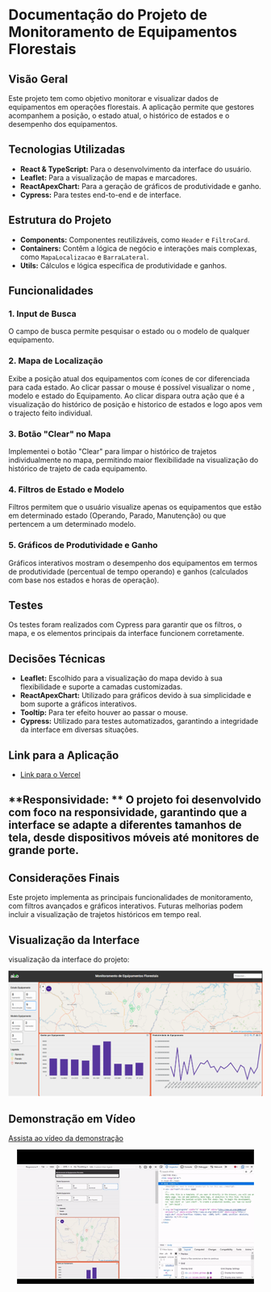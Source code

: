 # Documentação do Projeto de Monitoramento de Equipamentos Florestais

## Visão Geral
Este projeto tem como objetivo monitorar e visualizar dados de equipamentos em operações florestais. A aplicação permite que gestores acompanhem a posição, o estado atual, o histórico de estados e o desempenho dos equipamentos.

## Tecnologias Utilizadas
- **React & TypeScript:** Para o desenvolvimento da interface do usuário.
- **Leaflet:** Para a visualização de mapas e marcadores.
- **ReactApexChart:** Para a geração de gráficos de produtividade e ganho.
- **Cypress:** Para testes end-to-end e de interface.

## Estrutura do Projeto
- **Components:** Componentes reutilizáveis, como `Header` e `FiltroCard`.
- **Containers:** Contêm a lógica de negócio e interações mais complexas, como `MapaLocalizacao` e `BarraLateral`.
- **Utils:** Cálculos e lógica específica de produtividade e ganhos.

## Funcionalidades

### 1. Input de Busca
O campo de busca permite pesquisar o estado ou o modelo de qualquer equipamento.

### 2. Mapa de Localização
Exibe a posição atual dos equipamentos com ícones de cor diferenciada para cada estado. Ao clicar passar o mouse é possível visualizar o nome , modelo e estado do Equipamento.
Ao clicar dispara outra ação que é a visualização do histórico de posição e historico de estados e logo apos vem o trajecto feito individual.

### 3. Botão "Clear" no Mapa
Implementei o botão "Clear" para limpar o histórico de trajetos individualmente no mapa, permitindo maior flexibilidade na visualização do histórico de trajeto de cada equipamento.

### 4. Filtros de Estado e Modelo
Filtros permitem que o usuário visualize apenas os equipamentos que estão em determinado estado (Operando, Parado, Manutenção) ou que pertencem a um determinado modelo.

### 5. Gráficos de Produtividade e Ganho
Gráficos interativos mostram o desempenho dos equipamentos em termos de produtividade (percentual de tempo operando) e ganhos (calculados com base nos estados e horas de operação).

## Testes
Os testes foram realizados com Cypress para garantir que os filtros, o mapa, e os elementos principais da interface funcionem corretamente.

## Decisões Técnicas
- **Leaflet:** Escolhido para a visualização do mapa devido à sua flexibilidade e suporte a camadas customizadas.
- **ReactApexChart:** Utilizado para gráficos devido à sua simplicidade e bom suporte a gráficos interativos.
- **Tooltip:** Para ter efeito houver ao passar o mouse.
- **Cypress:** Utilizado para testes automatizados, garantindo a integridade da interface em diversas situações.

## Link para a Aplicação
- [Link para o Vercel](https://monitoring-lake.vercel.app/)

## **Responsividade: ** O projeto foi desenvolvido com foco na responsividade, garantindo que a interface se adapte a diferentes tamanhos de tela, desde dispositivos móveis até monitores de grande porte.

## Considerações Finais
Este projeto implementa as principais funcionalidades de monitoramento, com filtros avançados e gráficos interativos. Futuras melhorias podem incluir a visualização de trajetos históricos em tempo real.

## Visualização da Interface

visualização da interface do projeto:

![Interface do Projeto](public/interface.PNG)

## Demonstração em Vídeo

[Assista ao vídeo da demonstração](./public/AppMonitoring.mp4)

<p align="center">
    <img width="470" src="/public/AppMonitoring.gif">
</p>

